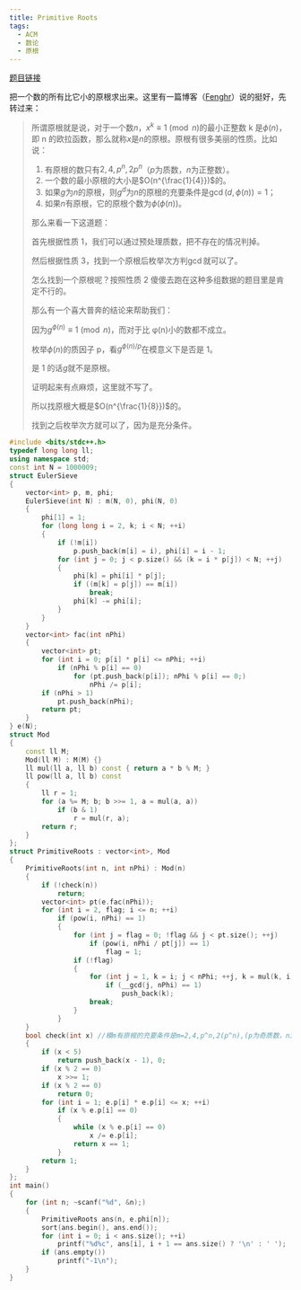 ```yaml
---
title: Primitive Roots
tags:
  - ACM
  - 数论
  - 原根
---
```


[题目链接](https://vjudge.net/problem/HDU-4992)

把一个数的所有比它小的原根求出来。这里有一篇博客（[Fenghr](https://www.cnblogs.com/fenghaoran/p/7110296.html)）说的挺好，先转过来：

> 所谓原根就是说，对于一个数$n$，$x^k\equiv 1\pmod n$的最小正整数 k 是$\phi (n)$，即 n 的欧拉函数，那么就称$x$是$n$的原根。原根有很多美丽的性质。比如说：
>
> 1. 有原根的数只有$2,4,p^n,2p^n$（$p$为质数，$n$为正整数）。
> 2. 一个数的最小原根的大小是$O(n^{\frac{1}{4}})$的。
> 3. 如果$g$为$n$的原根，则$g^d$为$n$的原根的充要条件是$\gcd (d,\phi (n))=1$；
> 4. 如果$n$有原根，它的原根个数为$\phi (\phi (n))$。
>
> 那么来看一下这道题：
>
> 首先根据性质 1，我们可以通过预处理质数，把不存在的情况判掉。
>
> 然后根据性质 3，找到一个原根后枚举次方判$\gcd$就可以了。
>
> 怎么找到一个原根呢？按照性质 2 傻傻去跑在这种多组数据的题目里是肯定不行的。
>
> 那么有一个喜大普奔的结论来帮助我们：
>
> 因为$g^{\phi (n)}\equiv 1\pmod n$，而对于比 φ(n)小的数都不成立。
>
> 枚举$\phi (n)$的质因子 p，看$g^{\phi (n)/p}$在模意义下是否是 1。
>
> 是 1 的话$g$就不是原根。
>
> 证明起来有点麻烦，这里就不写了。
>
> 所以找原根大概是$O(n^{\frac{1}{8}})$的。
>
> 找到之后枚举次方就可以了，因为是充分条件。

```cpp
#include <bits/stdc++.h>
typedef long long ll;
using namespace std;
const int N = 1000009;
struct EulerSieve
{
	vector<int> p, m, phi;
	EulerSieve(int N) : m(N, 0), phi(N, 0)
	{
		phi[1] = 1;
		for (long long i = 2, k; i < N; ++i)
		{
			if (!m[i])
				p.push_back(m[i] = i), phi[i] = i - 1;
			for (int j = 0; j < p.size() && (k = i * p[j]) < N; ++j)
			{
				phi[k] = phi[i] * p[j];
				if ((m[k] = p[j]) == m[i])
					break;
				phi[k] -= phi[i];
			}
		}
	}
	vector<int> fac(int nPhi)
	{
		vector<int> pt;
		for (int i = 0; p[i] * p[i] <= nPhi; ++i)
			if (nPhi % p[i] == 0)
				for (pt.push_back(p[i]); nPhi % p[i] == 0;)
					nPhi /= p[i];
		if (nPhi > 1)
			pt.push_back(nPhi);
		return pt;
	}
} e(N);
struct Mod
{
	const ll M;
	Mod(ll M) : M(M) {}
	ll mul(ll a, ll b) const { return a * b % M; }
	ll pow(ll a, ll b) const
	{
		ll r = 1;
		for (a %= M; b; b >>= 1, a = mul(a, a))
			if (b & 1)
				r = mul(r, a);
		return r;
	}
};
struct PrimitiveRoots : vector<int>, Mod
{
	PrimitiveRoots(int n, int nPhi) : Mod(n)
	{
		if (!check(n))
			return;
		vector<int> pt(e.fac(nPhi));
		for (int i = 2, flag; i <= n; ++i)
			if (pow(i, nPhi) == 1)
			{
				for (int j = flag = 0; !flag && j < pt.size(); ++j)
					if (pow(i, nPhi / pt[j]) == 1)
						flag = 1;
				if (!flag)
				{
					for (int j = 1, k = i; j < nPhi; ++j, k = mul(k, i))
						if (__gcd(j, nPhi) == 1)
							push_back(k);
					break;
				}
			}
	}
	bool check(int x) //模m有原根的充要条件是m=2,4,p^n,2(p^n),(p为奇质数，n为任意数）
	{
		if (x < 5)
			return push_back(x - 1), 0;
		if (x % 2 == 0)
			x >>= 1;
		if (x % 2 == 0)
			return 0;
		for (int i = 1; e.p[i] * e.p[i] <= x; ++i)
			if (x % e.p[i] == 0)
			{
				while (x % e.p[i] == 0)
					x /= e.p[i];
				return x == 1;
			}
		return 1;
	}
};
int main()
{
	for (int n; ~scanf("%d", &n);)
	{
		PrimitiveRoots ans(n, e.phi[n]);
		sort(ans.begin(), ans.end());
		for (int i = 0; i < ans.size(); ++i)
			printf("%d%c", ans[i], i + 1 == ans.size() ? '\n' : ' ');
		if (ans.empty())
			printf("-1\n");
	}
}
```
